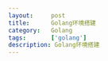 ```yaml
---
layout:     post
title:      Golang环境搭建
category:   Golang
tags:       ['golang']
description: Golang环境搭建
---
```

